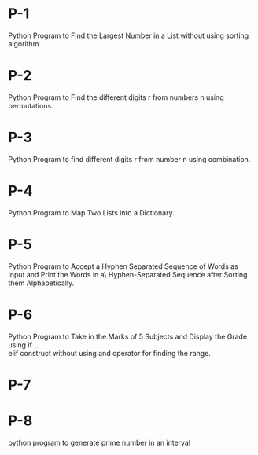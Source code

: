 # P-1
Python Program to Find the Largest Number in a List without using sorting algorithm.
# P-2
Python Program to Find the different digits r from numbers n using permutations.
# P-3
Python Program to find different digits r from number n using combination.
# P-4
Python Program to Map Two Lists into a Dictionary.
# P-5
Python Program to Accept a Hyphen Separated Sequence of Words as Input and Print the Words in a\ 
Hyphen-Separated Sequence after Sorting them Alphabetically.
# P-6
Python Program to Take in the Marks of 5 Subjects and Display the Grade using if ... \
elif construct without using and operator for finding the range.
# P-7

# P-8
python program to generate prime number in an interval 
